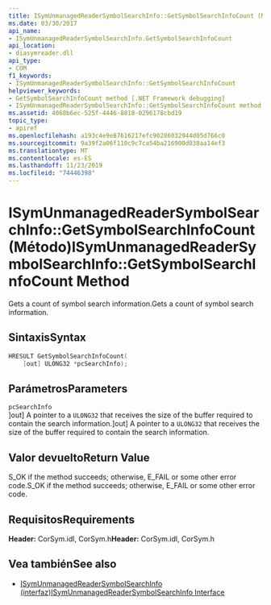 ```yaml
---
title: ISymUnmanagedReaderSymbolSearchInfo::GetSymbolSearchInfoCount (Método)
ms.date: 03/30/2017
api_name:
- ISymUnmanagedReaderSymbolSearchInfo.GetSymbolSearchInfoCount
api_location:
- diasymreader.dll
api_type:
- COM
f1_keywords:
- ISymUnmanagedReaderSymbolSearchInfo::GetSymbolSearchInfoCount
helpviewer_keywords:
- GetSymbolSearchInfoCount method [.NET Framework debugging]
- ISymUnmanagedReaderSymbolSearchInfo::GetSymbolSearchInfoCount method [.NET Framework debugging]
ms.assetid: 4068b6ec-525f-4446-8818-0296178cbd19
topic_type:
- apiref
ms.openlocfilehash: a193c4e9e87616217efc90286032944d05d766c0
ms.sourcegitcommit: 9a39f2a06f110c9c7ca54ba216900d038aa14ef3
ms.translationtype: MT
ms.contentlocale: es-ES
ms.lasthandoff: 11/23/2019
ms.locfileid: "74446398"
---
```

# <a name="isymunmanagedreadersymbolsearchinfogetsymbolsearchinfocount-method"></a><span data-ttu-id="2993a-102">ISymUnmanagedReaderSymbolSearchInfo::GetSymbolSearchInfoCount (Método)</span><span class="sxs-lookup"><span data-stu-id="2993a-102">ISymUnmanagedReaderSymbolSearchInfo::GetSymbolSearchInfoCount Method</span></span>
<span data-ttu-id="2993a-103">Gets a count of symbol search information.</span><span class="sxs-lookup"><span data-stu-id="2993a-103">Gets a count of symbol search information.</span></span>  
  
## <a name="syntax"></a><span data-ttu-id="2993a-104">Sintaxis</span><span class="sxs-lookup"><span data-stu-id="2993a-104">Syntax</span></span>  
  
```cpp  
HRESULT GetSymbolSearchInfoCount(  
    [out] ULONG32 *pcSearchInfo);  
```  
  
## <a name="parameters"></a><span data-ttu-id="2993a-105">Parámetros</span><span class="sxs-lookup"><span data-stu-id="2993a-105">Parameters</span></span>  
 `pcSearchInfo`  
 <span data-ttu-id="2993a-106">]out] A pointer to a `ULONG32` that receives the size of the buffer required to contain the search information.</span><span class="sxs-lookup"><span data-stu-id="2993a-106">]out] A pointer to a `ULONG32` that receives the size of the buffer required to contain the search information.</span></span>  
  
## <a name="return-value"></a><span data-ttu-id="2993a-107">Valor devuelto</span><span class="sxs-lookup"><span data-stu-id="2993a-107">Return Value</span></span>  
 <span data-ttu-id="2993a-108">S_OK if the method succeeds; otherwise, E_FAIL or some other error code.</span><span class="sxs-lookup"><span data-stu-id="2993a-108">S_OK if the method succeeds; otherwise, E_FAIL or some other error code.</span></span>  
  
## <a name="requirements"></a><span data-ttu-id="2993a-109">Requisitos</span><span class="sxs-lookup"><span data-stu-id="2993a-109">Requirements</span></span>  
 <span data-ttu-id="2993a-110">**Header:** CorSym.idl, CorSym.h</span><span class="sxs-lookup"><span data-stu-id="2993a-110">**Header:** CorSym.idl, CorSym.h</span></span>  
  
## <a name="see-also"></a><span data-ttu-id="2993a-111">Vea también</span><span class="sxs-lookup"><span data-stu-id="2993a-111">See also</span></span>

- [<span data-ttu-id="2993a-112">ISymUnmanagedReaderSymbolSearchInfo (interfaz)</span><span class="sxs-lookup"><span data-stu-id="2993a-112">ISymUnmanagedReaderSymbolSearchInfo Interface</span></span>](../../../../docs/framework/unmanaged-api/diagnostics/isymunmanagedreadersymbolsearchinfo-interface.md)
